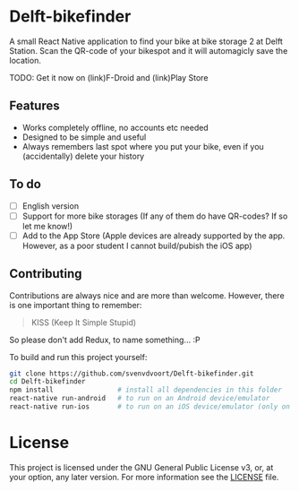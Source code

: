 # Delft-bikefinder
A small React Native application to find your bike at bike storage 2 at Delft Station. Scan the QR-code of your bikespot and it will automagicly save the location.

TODO:
Get it now on (link)F-Droid and (link)Play Store

## Features
- Works completely offline, no accounts etc needed
- Designed to be simple and useful
- Always remembers last spot where you put your bike, even if you (accidentally) delete your history

## To do
- [ ] English version
- [ ] Support for more bike storages (If any of them do have QR-codes? If so let me know!)
- [ ] Add to the App Store (Apple devices are already supported by the app. However, as a poor student I cannot build/pubish the iOS app)

## Contributing
Contributions are always nice and are more than welcome. However, there is one important thing to remember:

> KISS (Keep It Simple Stupid)

So please don't add Redux, to name something... :P

To build and run this project yourself:
```bash
git clone https://github.com/svenvdvoort/Delft-bikefinder.git
cd Delft-bikefinder
npm install                # install all dependencies in this folder
react-native run-android   # to run on an Android device/emulator
react-native run-ios       # to run on an iOS device/emulator (only on Apple computers)
```

# License
This project is licensed under the GNU General Public License v3, or, at your option, any later version. For more information see the [LICENSE](LICENSE) file.
